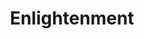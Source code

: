 ---
layout: music
category: noise
title: Enlightenment
short: enlightenment
order: 1
aif: "http://aarongreene.xyz/music/AaronGreene-Enlightenment-unsigned.aif"
mp3: "http://aarongreene.xyz/music/AaronGreene-Enlightenment-unsigned.mp3"
ogg: "http://aarongreene.xyz/music/AaronGreene-Enlightenment-unsigned.ogg"
---